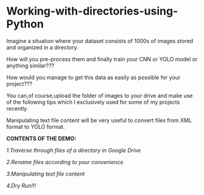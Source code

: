 # Working-with-directories-using-Python
Imagine a situation where your dataset consists of 1000s of images stored and organized in a directory.

How will you pre-process them and finally train your CNN or YOLO model or anything similar???

How would you manage to get this data as easily as possible for your project???  

You can,of course,upload the folder of images to your drive and make use of the following tips which I exclusively used for some of my projects recently.  

Manipulating text file content will be very useful to convert files from XML format to YOLO format.

**CONTENTS OF THE DEMO:**

*1.Traverse through files of a directory in Google Drive*

*2.Rename files according to your convenience*

*3.Manipulating text file content*

*4.Dry Run!!!*
